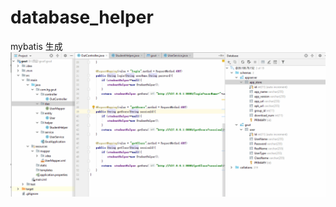 # database_helper
mybatis 生成
![输入图片说明](https://github.com/conesat/database_helper/blob/master/rec/rec.gif "在这里输入图片标题")
